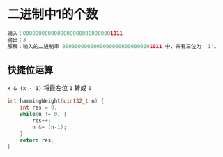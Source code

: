 # 二进制中1的个数
```py
输入：00000000000000000000000000001011
输出：3
解释：输入的二进制串 00000000000000000000000000001011 中，共有三位为 '1'。
```

## 快捷位运算
`x & (x - 1)` 将最左位 `1` 转成 `0`

```c++
int hammingWeight(uint32_t n) {
    int res = 0;
    while(n != 0) {
        res++;
        n &= (n-1);
    }
    return res;
}
```